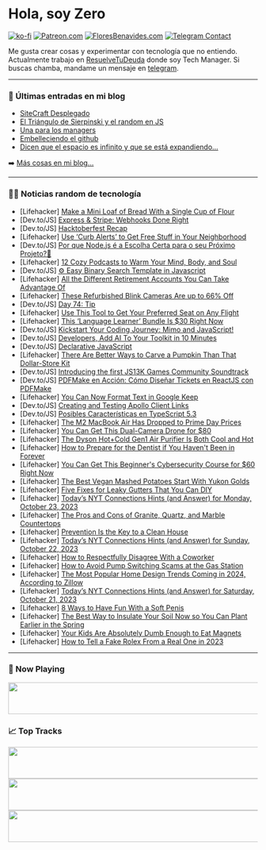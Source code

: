 # Hola, soy Zero

[![ko-fi](https://ko-fi.com/img/githubbutton_sm.svg)](https://ko-fi.com/J3J4N0LUK)
[![Patreon.com](https://img.shields.io/endpoint.svg?url=https%3A%2F%2Fshieldsio-patreon.vercel.app%2Fapi%3Fusername%3Dzerodragon%26type%3Dpatrons&style=for-the-badge)](https://patreon.com/zerodragon)
[![FloresBenavides.com](https://img.shields.io/website?down_message=oops&label=MiBlog&style=for-the-badge&up_message=online&url=https%3A%2F%2Ffloresbenavides.com)](https://floresbenavides.com)
[![Telegram Contact](https://img.shields.io/badge/escr%C3%ADbeme-ZeroDragon-%2326A5E4?style=for-the-badge&logo=telegram)](https://t.me/zerodragon)

Me gusta crear cosas y experimentar con tecnología que no entiendo.
Actualmente trabajo en [ResuelveTuDeuda](http://github.com/resuelve) donde soy Tech Manager.
Si buscas chamba, mandame un mensaje en [telegram](https://t.me/zerodragon).

---

### 📕 Últimas entradas en mi blog
<!-- BLOG-POST-LIST:START -->
- [SiteCraft Desplegado](https://floresbenavides.com/sitecraft-desplegado/)
- [El Triángulo de Sierpinski y el random en JS](https://floresbenavides.com/el-triangulo-de-sierpinski-y-el-random-en-js/)
- [Una para los managers](https://floresbenavides.com/una-para-los-managers/)
- [Embelleciendo el github](https://floresbenavides.com/embelleciendo-el-github/)
- [Dicen que el espacio es infinito y que se está expandiendo…](https://floresbenavides.com/dicen-que-el-espacio-es-infinito-y-que-se-esta-expandiendo/)
<!-- BLOG-POST-LIST:END -->

➡️ [Más cosas en mi blog...](https://floresbenavides.com)

---

### 👨‍💻 Noticias random de tecnología
<!-- TECH-POSTS:START -->
- [Lifehacker] [Make a Mini Loaf of Bread With a Single Cup of Flour](https://lifehacker.com/make-a-mini-loaf-of-bread-with-a-single-cup-of-flour-1850950863)
- [Dev.to/JS] [Express &amp; Stripe: Webhooks Done Right](https://dev.to/stephensamra/express-stripe-webhooks-done-right-1510)
- [Dev.to/JS] [Hacktoberfest Recap](https://dev.to/sdthaker/hacktoberfest-recap-494k)
- [Lifehacker] [Use ‘Curb Alerts’ to Get Free Stuff in Your Neighborhood](https://lifehacker.com/use-curb-alerts-to-get-free-stuff-in-your-neighborhoo-1850950095)
- [Dev.to/JS] [Por que Node.js é a Escolha Certa para o seu Próximo Projeto?💚](https://dev.to/nagref/por-que-nodejs-e-a-escolha-certa-para-o-seu-proximo-projeto-517e)
- [Lifehacker] [12 Cozy Podcasts to Warm Your Mind, Body, and Soul](https://lifehacker.com/best-cozy-podcasts-1850950191)
- [Dev.to/JS] [⚙️ Easy Binary Search Template in Javascript](https://dev.to/raaynaldo/easy-binary-search-template-in-javascript-18i5)
- [Lifehacker] [All the Different Retirement Accounts You Can Take Advantage Of](https://lifehacker.com/all-the-different-retirement-accounts-you-can-take-adva-1850950256)
- [Lifehacker] [These Refurbished Blink Cameras Are up to 66% Off](https://lifehacker.com/these-refurbished-blink-cameras-are-up-to-66-off-1850950512)
- [Dev.to/JS] [Day 74: Tip](https://dev.to/dhrn/day-74-tip-calculator-352l)
- [Lifehacker] [Use This Tool to Get Your Preferred Seat on Any Flight](https://lifehacker.com/use-this-tool-to-get-your-preferred-seat-on-any-flight-1850949719)
- [Lifehacker] [This ‘Language Learner’ Bundle Is $30 Right Now](https://lifehacker.com/this-language-learner-bundle-is-30-right-now-1850945763)
- [Dev.to/JS] [Kickstart Your Coding Journey: Mimo and JavaScript!](https://dev.to/shawn2208/kickstart-your-coding-journey-mimo-and-javascript-1j3j)
- [Dev.to/JS] [Developers, Add AI To Your Toolkit in 10 Minutes](https://dev.to/pezzo/developers-add-ai-to-your-toolkit-in-10-minutes-mdn)
- [Dev.to/JS] [Declarative JavaScript](https://dev.to/sultan99/declarative-javascript-10oh)
- [Lifehacker] [There Are Better Ways to Carve a Pumpkin Than That Dollar-Store Kit](https://lifehacker.com/there-are-better-ways-to-carve-a-pumpkin-than-that-doll-1850949973)
- [Dev.to/JS] [Introducing the first JS13K Games Community Soundtrack](https://dev.to/mrlopis/introducing-the-first-js13k-games-community-soundtrack-3kgm)
- [Dev.to/JS] [PDFMake en Acción: Cómo Diseñar Tickets en ReactJS con PDFMake](https://dev.to/malcode/pdfmake-en-accion-como-disenar-tickets-en-reactjs-con-pdfmake-43ck)
- [Lifehacker] [You Can Now Format Text in Google Keep](https://lifehacker.com/how-to-format-text-in-google-keep-1850949818)
- [Dev.to/JS] [Creating and Testing Apollo Client Links](https://dev.to/companycam/creating-and-testing-apollo-client-links-cca)
- [Dev.to/JS] [Posibles Características en TypeScript 5.3](https://dev.to/malcode/posibles-caracteristicas-en-typescript-53-hb7)
- [Lifehacker] [The M2 MacBook Air Has Dropped to Prime Day Prices](https://lifehacker.com/the-m2-macbook-air-has-dropped-to-prime-day-prices-1850949799)
- [Lifehacker] [You Can Get This Dual-Camera Drone for $80](https://lifehacker.com/you-can-get-this-dual-camera-drone-for-80-1850945533)
- [Lifehacker] [The Dyson Hot+Cold Gen1 Air Purifier Is Both Cool and Hot](https://lifehacker.com/dyson-hot-cold-gen1-air-purifier-review-1850948670)
- [Lifehacker] [How to Prepare for the Dentist if You Haven&#39;t Been in Forever](https://lifehacker.com/how-to-prepare-for-the-dentist-if-you-havent-been-in-fo-1850931921)
- [Lifehacker] [You Can Get This Beginner&#39;s Cybersecurity Course for $60 Right Now](https://lifehacker.com/you-can-get-this-beginners-cybersecurity-course-for-60-1850935796)
- [Lifehacker] [The Best Vegan Mashed Potatoes Start With Yukon Golds](https://lifehacker.com/best-vegan-mashed-potatoes-recipe-1850946894)
- [Lifehacker] [Five Fixes for Leaky Gutters That You Can DIY](https://lifehacker.com/five-fixes-for-leaky-gutters-that-you-can-diy-1850946604)
- [Lifehacker] [Today’s NYT Connections Hints &lpar;and Answer&rpar; for Monday, October 23, 2023](https://lifehacker.com/nyt-connections-answer-today-october-23-2023-1850944964)
- [Lifehacker] [The Pros and Cons of Granite, Quartz, and Marble Countertops](https://lifehacker.com/the-pros-and-cons-of-granite-quartz-and-marble-counte-1850943472)
- [Lifehacker] [Prevention Is the Key to a Clean House](https://lifehacker.com/prevention-is-the-key-to-a-clean-house-1850943493)
- [Lifehacker] [Today’s NYT Connections Hints &lpar;and Answer&rpar; for Sunday, October 22, 2023](https://lifehacker.com/nyt-connections-answer-today-october-22-2023-1850943448)
- [Lifehacker] [How to Respectfully Disagree With a Coworker](https://lifehacker.com/how-to-respectfully-disagree-with-a-coworker-1850947325)
- [Lifehacker] [How to Avoid Pump Switching Scams at the Gas Station](https://lifehacker.com/how-to-avoid-pump-switching-scams-at-the-gas-station-1850947323)
- [Lifehacker] [The Most Popular Home Design Trends Coming in 2024, According to Zillow](https://lifehacker.com/the-most-popular-home-design-trends-coming-in-2024-acc-1850947316)
- [Lifehacker] [Today’s NYT Connections Hints &lpar;and Answer&rpar; for Saturday, October 21, 2023](https://lifehacker.com/nyt-connections-answer-today-october-21-2023-1850943287)
- [Lifehacker] [8 Ways to Have Fun With a Soft Penis](https://lifehacker.com/8-ways-to-have-fun-with-a-soft-penis-1850945425)
- [Lifehacker] [The Best Way to Insulate Your Soil Now so You Can Plant Earlier in the Spring](https://lifehacker.com/the-best-way-to-insulate-your-soil-now-so-you-can-plant-1850946315)
- [Lifehacker] [Your Kids Are Absolutely Dumb Enough to Eat Magnets](https://lifehacker.com/your-kids-are-absolutely-dumb-enough-to-eat-magnets-1850945370)
- [Lifehacker] [How to Tell a Fake Rolex From a Real One in 2023](https://lifehacker.com/how-to-spot-a-fake-rolex-1850946148)<!-- TECH-POSTS:END -->

---

### 🎵 Now Playing
<a href="https://spotify-now-playing-dun.vercel.app/now-playing?open"><img src="https://spotify-now-playing-dun.vercel.app/now-playing" width="540" height="64"></a>

### 📈 Top Tracks
<a href="https://spotify-now-playing-dun.vercel.app/top-tracks?i=1&open"><img src="https://spotify-now-playing-dun.vercel.app/top-tracks?i=1" width="540" height="64"></a>
<a href="https://spotify-now-playing-dun.vercel.app/top-tracks?i=2&open"><img src="https://spotify-now-playing-dun.vercel.app/top-tracks?i=2" width="540" height="64"></a>
<a href="https://spotify-now-playing-dun.vercel.app/top-tracks?i=3&open"><img src="https://spotify-now-playing-dun.vercel.app/top-tracks?i=3" width="540" height="64"></a>
